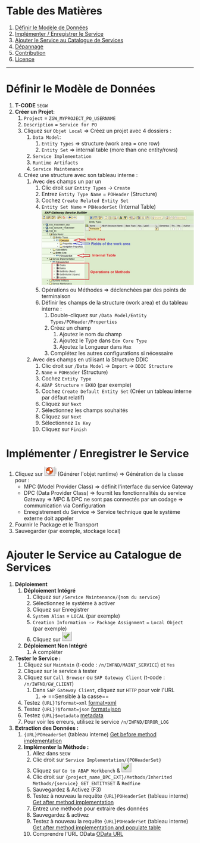 # Table des Matières

1. [Définir le Modèle de Données](#define-data-model)
2. [Implémenter / Enregistrer le Service](#implement-register-the-service)
3. [Ajouter le Service au Catalogue de Services](#add-service-to-service-catalog)
4. [Dépannage](#dépannage)
5. [Contribution](#contribution)
6. [Licence](#licence)

---

# Définir le Modèle de Données

1. **T-CODE** `SEGW`
2. **Créer un Projet**:
    1. `Project` = `ZGW_MYPROJECT_PO_USERNAME`
    2. `Description` = `Service for PO`
    3. Cliquez sur `Objet Local` => Créez un projet avec 4 dossiers :
        1. `Data Model`:
            1. `Entity Types` => structure (work area = one row)
            2. `Entity Set` => internal table (more than one entity/rows)
        2. `Service Implementation`
        3. `Runtime Artifacts`
        4. `Service Maintenance`
    4. Créez une structure avec son tableau interne :
        1. Avec des champs un par un
            1. Clic droit sur `Entity Types` -> `Create`
            2. Entrez `Entity Type Name` = `POHeader` (Structure)
            3. Cochez `Create Related Entity Set`
            4. `Entity Set Name` = `POHeaderSet` (Internal Table)
            ![SEGW4](images/SEGW4.jpg) <!-- Image située dans le dossier 'images' -->
            5. Opérations ou Méthodes => déclenchées par des points de terminaison
            6. Définir les champs de la structure (work area) et du tableau interne :
                1. Double-cliquez sur `/Data Model/Entity Types/POHeader/Properties`
                2. Créez un champ
                    1. Ajoutez le nom du champ
                    2. Ajoutez le Type dans `Edm Core Type`
                    3. Ajoutez la Longueur dans `Max`
                3. Complétez les autres configurations si nécessaire
        2. Avec des champs en utilisant la Structure DDIC
            1. Clic droit sur `/Data Model` -> `Import` -> `DDIC Structure`
            2. `Name` = `POHeader` (Structure)
            3. Cochez `Entity Type`
            4. `ABAP Structure` = `EKKO` (par exemple)
            5. Cochez `Create Default Entity Set` (Créer un tableau interne par défaut relatif)
            6. Cliquez sur `Next`
            7. Sélectionnez les champs souhaités
            8. Cliquez sur `Next`
            9. Sélectionnez `Is Key`
            10. Cliquez sur `Finish`

# Implémenter / Enregistrer le Service

1. Cliquez sur ![Generate Runtime Object](images/Generate_Runtime_Object.png) (Générer l'objet runtime) => Génération de la classe pour :
    - MPC (Model Provider Class) => définit l'interface du service Gateway
    - DPC (Data Provider Class) => fournit les fonctionnalités du service Gateway
      => MPC & DPC ne sont pas connectés par un codage => communication via Configuration
    - Enregistrement du Service => Service technique que le système externe doit appeler
2. Fournir le Package et le Transport
3. Sauvegarder (par exemple, stockage local)

# Ajouter le Service au Catalogue de Services

1. **Déploiement**
    1. **Déploiement Intégré**
        1. Cliquez sur `/Service Maintenance/{nom du service}`
        2. Sélectionnez le système à activer
        3. Cliquez sur Enregistrer
        4. `System Alias` = `LOCAL` (par exemple)
        5. `Creation Information -> Package Assignment` = `Local Object` (par exemple)
        6. Cliquez sur ![Validate](images/Validate.png) <!-- Image située dans le dossier 'images' -->
    2. **Déploiement Non Intégré**
        1. À compléter
2. **Tester le Service :**
    1. Cliquez sur `Maintain` (t-code : `/n/IWFND/MAINT_SERVICE`) et `Yes`
    2. Cliquez sur le service à tester
    3. Cliquez sur `Call Browser` ou `SAP Gateway Client` (t-code : `/n/IWFND/GW_CLIENT`)
        1. Dans `SAP Gateway Client`, cliquez sur `HTTP` pour voir l'URL
            1. => ==Sensible à la casse==
    4. Testez `{URL}?$format=xml`
        [format=xml](format=xml.md)
    5. Testez `{URL}?$format=json`
        [format=json](format=json.md)
    6. Testez `{URL}$metadata`
        [metadata](metadata.md)
    7. Pour voir les erreurs, utilisez le service `/n/IWFND/ERROR_LOG`
3. **Extraction des Données :**
    1. `{URL}POHeaderSet` (tableau interne)
        [Get before method implementation](Get_before_method_implementation.md)
    2. **Implémenter la Méthode :**
        1. Allez dans `SEGW`
        2. Clic droit sur `Service Implementation/{POHeaderSet}`
        3. Cliquez sur `Go to ABAP Workbench` & ![Validate](images/Validate.png) <!-- Image située dans le dossier 'images' -->
        4. Clic droit sur `{project_name_DPC_EXT}/Methods/Inherited Methods/{service}_GET_ENTITYSET` & `Redfine`
        5. Sauvegardez & Activez (F3)
        6. Testez à nouveau la requête `{URL}POHeaderSet` (tableau interne)
            [Get after method implementation](Get_after_method_implementation.md)
        7. Entrez une méthode pour extraire des données
        8. Sauvegardez & activez
        9. Testez à nouveau la requête `{URL}POHeaderSet` (tableau interne)
            [Get after method implementation and populate table](Get_after_method_implementation_and_populate_table.md)
        10. Comprendre l'URL OData
            [OData URL](OData_URL.md)
